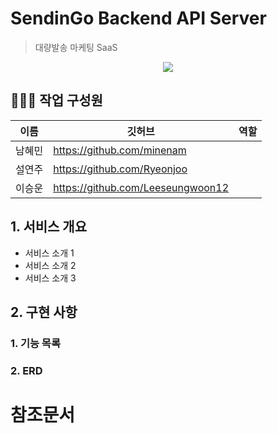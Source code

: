 # SendinGo Backend API Server

> 대량발송 마케팅 SaaS

<div align="center">
  <img src="https://img.shields.io/badge/node-16.17.0-339933?logo=node.js">
</div>

## 👨‍👩‍👧 작업 구성원

| 이름   | 깃허브                            | 역할 |
| ------ | --------------------------------- | ---- |
| 남혜민 | https://github.com/minenam        |      |
| 설연주 | https://github.com/Ryeonjoo       |      |
| 이승운 | https://github.com/Leeseungwoon12 |      |

## 1. 서비스 개요

- 서비스 소개 1
- 서비스 소개 2
- 서비스 소개 3

## 2. 구현 사항

### 1. 기능 목록

### 2. ERD

# 참조문서
